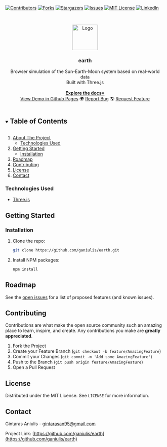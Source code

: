 [![Contributors][contributors-shield]][contributors-url]
[![Forks][forks-shield]][forks-url]
[![Stargazers][stars-shield]][stars-url]
[![Issues][issues-shield]][issues-url]
[![MIT License][license-shield]][license-url]
[![LinkedIn][linkedin-shield]][linkedin-url]

<!-- PROJECT LOGO -->
<br />
<p align="center">
<a href="https://github.com/ganiulis/earth">
 <img src="images/logo.png" alt="Logo" width="80" height="80">
</a>

<h3 align="center">earth</h3>
<p align="center">
 Browser simulation of the Sun-Earth-Moon system based on real-world data
 <br/>
 Built with Three.js
 <br/>
 <br/>
 <a href="https://github.com/ganiulis/earth"><strong>Explore the docs»</strong></a>
 <br/>
 <a href="https://ganiulis.github.io/earth">View Demo in Github Pages</a>
 🌍
 <a href="https://github.com/ganiulis/earth/issues">Report Bug</a>
 🌎
 <a href="https://github.com/ganiulis/earth/issues">Request Feature</a>
</p>



<!-- TABLE OF CONTENTS -->
<details open="open">
  <summary><h2 style="display: inline-block">Table of Contents</h2></summary>
  <ol>
    <li>
      <a href="#about-the-project">About The Project</a>
      <ul>
        <li><a href="#technologies-used">Technologies Used</a></li>
      </ul>
    </li>
    <li>
      <a href="#getting-started">Getting Started</a>
      <ul>
        <li><a href="#installation">Installation</a></li>
      </ul>
    </li>
    <li><a href="#roadmap">Roadmap</a></li>
    <li><a href="#contributing">Contributing</a></li>
    <li><a href="#license">License</a></li>
    <li><a href="#contact">Contact</a></li>
  </ol>
</details>



<!-- ABOUT THE PROJECT
## About The Project

[![Product Name Screen Shot][product-screenshot]](https://example.com)

Here's a blank template to get started:
**To avoid retyping too much info. Do a search and replace with your text editor for the following:**
`github_username`, `repo_name`, `twitter_handle`, `email`, `project_title`, `project_description`
 -->
### Technologies Used

* [Three.js](https://threejs.org)

<!-- GETTING STARTED -->
## Getting Started

### Installation

1. Clone the repo:
   ```sh
   git clone https://github.com/ganiulis/earth.git
   ```
2. Install NPM packages:
   ```sh
   npm install
   ```
  
<!-- ROADMAP -->
## Roadmap

See the [open issues](https://github.com/ganiulis/earth/issues) for a list of proposed features (and known issues).

<!-- CONTRIBUTING -->
## Contributing

Contributions are what make the open source community such an amazing place to learn, inspire, and create. Any contributions you make are **greatly appreciated**.

1. Fork the Project
2. Create your Feature Branch (`git checkout -b feature/AmazingFeature`)
3. Commit your Changes (`git commit -m 'Add some AmazingFeature'`)
4. Push to the Branch (`git push origin feature/AmazingFeature`)
5. Open a Pull Request

<!-- LICENSE -->
## License

Distributed under the MIT License. See `LICENSE` for more information.

<!-- CONTACT -->
## Contact

Gintaras Aniulis - gintarasan95@gmail.com

Project Link: [https://github.com/ganiulis/earth](https://github.com/ganiulis/earth)

<!-- MARKDOWN LINKS & IMAGES -->
<!-- https://www.markdownguide.org/basic-syntax/#reference-style-links -->
[contributors-shield]: https://img.shields.io/github/contributors/github_username/repo.svg?style=for-the-badge
[contributors-url]: https://github.com/ganiulis/earth/graphs/contributors
[forks-shield]: https://img.shields.io/github/forks/github_username/repo.svg?style=for-the-badge
[forks-url]: https://github.com/ganiulis/earth/network/members
[stars-shield]: https://img.shields.io/github/stars/github_username/repo.svg?style=for-the-badge
[stars-url]: https://github.com/ganiulis/earth/stargazers
[issues-shield]: https://img.shields.io/github/issues/github_username/repo.svg?style=for-the-badge
[issues-url]: https://github.com/ganiulis/earth/issues
[license-shield]: https://img.shields.io/github/license/ganiulis/repo.svg?style=for-the-badge
[license-url]: https://github.com/ganiulis/earth/blob/master/LICENSE.txt
[linkedin-shield]: https://img.shields.io/badge/-LinkedIn-black.svg?style=for-the-badge&logo=linkedin&colorB=555
[linkedin-url]: https://www.linkedin.com/in/gintaras-aniulis/
